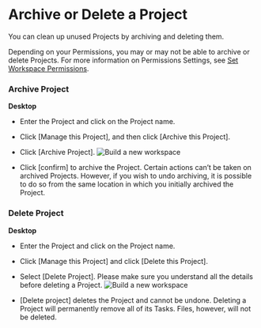 # Archive or Delete a Project

 You can clean up unused Projects by archiving and deleting them.

 Depending on your Permissions, you may or may not be able to archive or delete Projects. For more information on Permissions Settings, see [Set Workspace Permissions](https://help.swit.io/feature/19021808473085p1BBi/1902260525213uEbops).

   
 ### Archive Project



**Desktop** 

* Enter the Project and click on the Project name.


* Click [Manage this Project], and then click [Archive this Project].


* Click [Archive Project]. ![Build a new workspace](https://files.swit.io/help_image/FB_MC11_Archive.png) 


* Click [confirm] to archive the Project.
  Certain actions can’t be taken on archived Projects. However, if you wish to undo archiving, it is possible to do so from the same location in which you initially archived the Project.

   
 ### Delete Project



**Desktop** 

* Enter the Project and click on the Project name.


* Click [Manage this Project] and click [Delete this Project].


* Select [Delete Project]. Please make sure you understand all the details before deleting a Project. ![Build a new workspace](https://files.swit.io/help_image/FB_MC11_Delete.png) 


* [Delete project] deletes the Project and cannot be undone.
  Deleting a Project will permanently remove all of its Tasks. Files, however, will not be deleted.

 